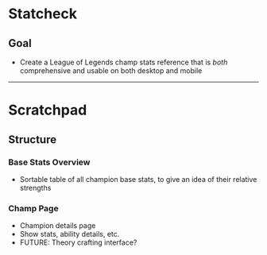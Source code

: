 # Statcheck

## Goal
* Create a League of Legends champ stats reference that is *both* comprehensive and usable on both desktop and mobile

---
# Scratchpad

## Structure

### Base Stats Overview
* Sortable table of all champion base stats, to give an idea of their relative strengths

### Champ Page
* Champion details page
* Show stats, ability details, etc.
* FUTURE: Theory crafting interface?